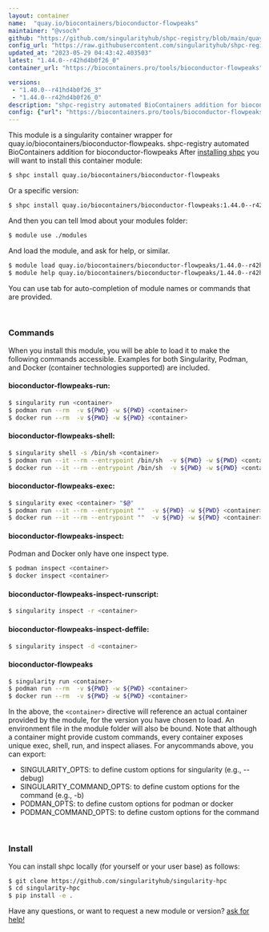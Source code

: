 ```yaml
---
layout: container
name:  "quay.io/biocontainers/bioconductor-flowpeaks"
maintainer: "@vsoch"
github: "https://github.com/singularityhub/shpc-registry/blob/main/quay.io/biocontainers/bioconductor-flowpeaks/container.yaml"
config_url: "https://raw.githubusercontent.com/singularityhub/shpc-registry/main/quay.io/biocontainers/bioconductor-flowpeaks/container.yaml"
updated_at: "2023-05-29 04:43:42.403503"
latest: "1.44.0--r42hd4b0f26_0"
container_url: "https://biocontainers.pro/tools/bioconductor-flowpeaks"

versions:
 - "1.40.0--r41hd4b0f26_3"
 - "1.44.0--r42hd4b0f26_0"
description: "shpc-registry automated BioContainers addition for bioconductor-flowpeaks"
config: {"url": "https://biocontainers.pro/tools/bioconductor-flowpeaks", "maintainer": "@vsoch", "description": "shpc-registry automated BioContainers addition for bioconductor-flowpeaks", "latest": {"1.44.0--r42hd4b0f26_0": "sha256:daeeeb47c13c7a8893efb42822c0a120bde01109b789b6e4e7a235a4e5ba1406"}, "tags": {"1.40.0--r41hd4b0f26_3": "sha256:c70678760e26f13209281686175015c3dd2f8aa6bc155840984ddd88915bf57c", "1.44.0--r42hd4b0f26_0": "sha256:daeeeb47c13c7a8893efb42822c0a120bde01109b789b6e4e7a235a4e5ba1406"}, "docker": "quay.io/biocontainers/bioconductor-flowpeaks"}
---
```


This module is a singularity container wrapper for quay.io/biocontainers/bioconductor-flowpeaks.
shpc-registry automated BioContainers addition for bioconductor-flowpeaks
After [installing shpc](#install) you will want to install this container module:


```bash
$ shpc install quay.io/biocontainers/bioconductor-flowpeaks
```

Or a specific version:

```bash
$ shpc install quay.io/biocontainers/bioconductor-flowpeaks:1.44.0--r42hd4b0f26_0
```

And then you can tell lmod about your modules folder:

```bash
$ module use ./modules
```

And load the module, and ask for help, or similar.

```bash
$ module load quay.io/biocontainers/bioconductor-flowpeaks/1.44.0--r42hd4b0f26_0
$ module help quay.io/biocontainers/bioconductor-flowpeaks/1.44.0--r42hd4b0f26_0
```

You can use tab for auto-completion of module names or commands that are provided.

<br>

### Commands

When you install this module, you will be able to load it to make the following commands accessible.
Examples for both Singularity, Podman, and Docker (container technologies supported) are included.

#### bioconductor-flowpeaks-run:

```bash
$ singularity run <container>
$ podman run --rm  -v ${PWD} -w ${PWD} <container>
$ docker run --rm  -v ${PWD} -w ${PWD} <container>
```

#### bioconductor-flowpeaks-shell:

```bash
$ singularity shell -s /bin/sh <container>
$ podman run --it --rm --entrypoint /bin/sh  -v ${PWD} -w ${PWD} <container>
$ docker run --it --rm --entrypoint /bin/sh  -v ${PWD} -w ${PWD} <container>
```

#### bioconductor-flowpeaks-exec:

```bash
$ singularity exec <container> "$@"
$ podman run --it --rm --entrypoint ""  -v ${PWD} -w ${PWD} <container> "$@"
$ docker run --it --rm --entrypoint ""  -v ${PWD} -w ${PWD} <container> "$@"
```

#### bioconductor-flowpeaks-inspect:

Podman and Docker only have one inspect type.

```bash
$ podman inspect <container>
$ docker inspect <container>
```

#### bioconductor-flowpeaks-inspect-runscript:

```bash
$ singularity inspect -r <container>
```

#### bioconductor-flowpeaks-inspect-deffile:

```bash
$ singularity inspect -d <container>
```



#### bioconductor-flowpeaks

```bash
$ singularity run <container>
$ podman run --rm  -v ${PWD} -w ${PWD} <container>
$ docker run --rm  -v ${PWD} -w ${PWD} <container>
```


In the above, the `<container>` directive will reference an actual container provided
by the module, for the version you have chosen to load. An environment file in the
module folder will also be bound. Note that although a container
might provide custom commands, every container exposes unique exec, shell, run, and
inspect aliases. For anycommands above, you can export:

 - SINGULARITY_OPTS: to define custom options for singularity (e.g., --debug)
 - SINGULARITY_COMMAND_OPTS: to define custom options for the command (e.g., -b)
 - PODMAN_OPTS: to define custom options for podman or docker
 - PODMAN_COMMAND_OPTS: to define custom options for the command

<br>

### Install

You can install shpc locally (for yourself or your user base) as follows:

```bash
$ git clone https://github.com/singularityhub/singularity-hpc
$ cd singularity-hpc
$ pip install -e .
```

Have any questions, or want to request a new module or version? [ask for help!](https://github.com/singularityhub/singularity-hpc/issues)